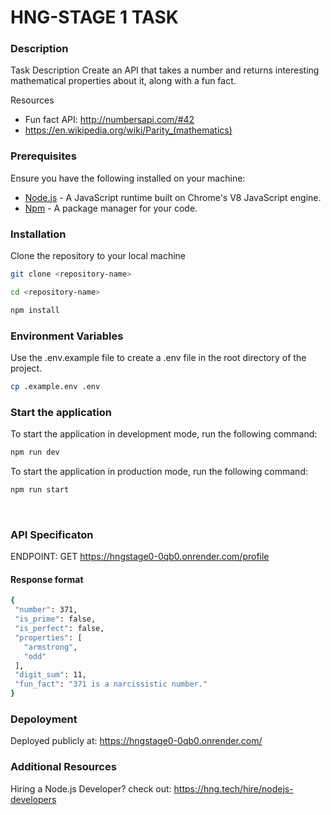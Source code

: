 # HNG-STAGE 1 TASK

### Description

Task Description
Create an API that takes a number and returns interesting mathematical properties about it, along with a fun fact.

Resources
- Fun fact API: http://numbersapi.com/#42
- https://en.wikipedia.org/wiki/Parity_(mathematics)

### Prerequisites

Ensure you have the following installed on your machine:

- [Node.js](https://nodejs.org/en/download/) - A JavaScript runtime built on Chrome's V8 JavaScript engine.
- [Npm](https://yarnpkg.com/en/docs/install) - A package manager for your code.


### Installation

Clone the repository to your local machine

```bash
git clone <repository-name>

cd <repository-name>

npm install
```

### Environment Variables

Use the .env.example file to create a .env file in the root directory of the project.

```bash
cp .example.env .env
```

### Start the application

To start the application in development mode, run the following command:

```bash
npm run dev
```

To start the application in production mode, run the following command:

```bash
npm run start
```

<br>

### API Specificaton
ENDPOINT: GET https://hngstage0-0qb0.onrender.com/profile

#### Response format
 ```bash
 {
  "number": 371,
  "is_prime": false,
  "is_perfect": false,
  "properties": [
    "armstrong",
    "odd"
  ],
  "digit_sum": 11,
  "fun_fact": "371 is a narcissistic number."
}
 ```

 ### Depoloyment
 Deployed publicly at: https://hngstage0-0qb0.onrender.com/

### Additional Resources
Hiring a Node.js Developer? check out:
https://hng.tech/hire/nodejs-developers
